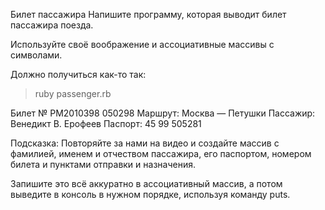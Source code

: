 ﻿Билет пассажира
Напишите программу, которая выводит билет пассажира поезда.

Используйте своё воображение и ассоциативные массивы с символами.

Должно получиться как-то так:

> ruby passenger.rb 

Билет № РМ2010398 050298
Маршрут: Москва — Петушки
Пассажир: Венедикт В. Ерофеев
Паспорт: 45 99 505281

Подсказка:
Повторяйте за нами на видео и создайте массив с фамилией, именем и отчеством пассажира, его паспортом, номером билета и пунктами отправки и назначения.

Запишите это всё аккуратно в ассоциативный массив, а потом выведите в консоль в нужном порядке, используя команду puts.

